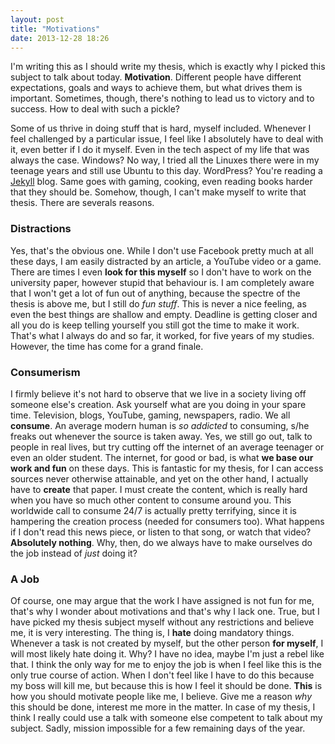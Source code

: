 ```yaml
---
layout: post
title: "Motivations"
date: 2013-12-28 18:26
---
```


I'm writing this as I should write my thesis, which is exactly why I picked this subject to talk about today. **Motivation**. Different people have different expectations, goals and ways to achieve them, but what drives them is important. Sometimes, though, there's nothing to lead us to victory and to success. How to deal with such a pickle?

Some of us thrive in doing stuff that is hard, myself included. Whenever I feel challenged by a particular issue, I feel like I absolutely have to deal with it, even better if I do it myself. Even in the tech aspect of my life that was always the case. Windows? No way, I tried all the Linuxes there were in my teenage years and still use Ubuntu to this day. WordPress? You're reading a [Jekyll](http://jekyllrb.com) blog. Same goes with gaming, cooking, even reading books harder that they should be. Somehow, though, I can't make myself to write that thesis. There are severals reasons.

### Distractions

Yes, that's the obvious one. While I don't use Facebook pretty much at all these days, I am easily distracted by an article, a YouTube video or a game. There are times I even **look for this myself** so I don't have to work on the university paper, however stupid that behaviour is. I am completely aware that I won't get a lot of fun out of anything, because the spectre of the thesis is above me, but I still do *fun stuff*. This is never a nice feeling, as even the best things are shallow and empty. Deadline is getting closer and all you do is keep telling yourself you still got the time to make it work. That's what I always do and so far, it worked, for five years of my studies. However, the time has come for a grand finale.

### Consumerism

I firmly believe it's not hard to observe that we live in a society living off someone else's creation. Ask yourself what are you doing in your spare time. Television, blogs, YouTube, gaming, newspapers, radio. We all **consume**. An average modern human is *so addicted* to consuming, s/he freaks out whenever the source is taken away. Yes, we still go out, talk to people in real lives, but try cutting off the internet of an average teenager or even an older student. The internet, for good or bad, is what **we base our work and fun** on these days. This is fantastic for my thesis, for I can access sources never otherwise attainable, and yet on the other hand, I actually have to **create** that paper. I must create the content, which is really hard when you have so much other content to consume around you. This worldwide call to consume 24/7 is actually pretty terrifying, since it is hampering the creation process (needed for consumers too). What happens if I don't read this news piece, or listen to that song, or watch that video? **Absolutely nothing**. Why, then, do we always have to make ourselves do the job instead of *just* doing it?

### A Job

Of course, one may argue that the work I have assigned is not fun for me, that's why I wonder about motivations and that's why I lack one. True, but I have picked my thesis subject myself without any restrictions and believe me, it is very interesting. The thing is, I **hate** doing mandatory things. Whenever a task is not created by myself, but the other person **for myself**, I will most likely hate doing it. Why? I have no idea, maybe I'm just a rebel like that. I think the only way for me to enjoy the job is when I feel like this is the only true course of action. When I don't feel like I have to do this because my boss will kill me, but because this is how I feel it should be done. **This** is how you should motivate people like me, I believe. Give me a reason *why* this should be done, interest me more in the matter. In case of my thesis, I think I really could use a talk with someone else competent to talk about my subject. Sadly, mission impossible for a few remaining days of the year.